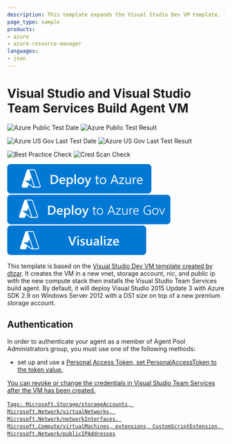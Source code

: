 ```yaml
---
description: This template expands the Visual Studio Dev VM template. It creates the VM in a new vnet, storage account, nic, and public ip with the new compute stack then installs the Visual Studio Team Services build agent.
page_type: sample
products:
- azure
- azure-resource-manager
languages:
- json
---
```

# Visual Studio and Visual Studio Team Services Build Agent VM

![Azure Public Test Date](https://azurequickstartsservice.blob.core.windows.net/badges/application-workloads/visualstudio/visual-studio-vstsbuildagent-vm/PublicLastTestDate.svg)
![Azure Public Test Result](https://azurequickstartsservice.blob.core.windows.net/badges/application-workloads/visualstudio/visual-studio-vstsbuildagent-vm/PublicDeployment.svg)

![Azure US Gov Last Test Date](https://azurequickstartsservice.blob.core.windows.net/badges/application-workloads/visualstudio/visual-studio-vstsbuildagent-vm/FairfaxLastTestDate.svg)
![Azure US Gov Last Test Result](https://azurequickstartsservice.blob.core.windows.net/badges/application-workloads/visualstudio/visual-studio-vstsbuildagent-vm/FairfaxDeployment.svg)

![Best Practice Check](https://azurequickstartsservice.blob.core.windows.net/badges/application-workloads/visualstudio/visual-studio-vstsbuildagent-vm/BestPracticeResult.svg)
![Cred Scan Check](https://azurequickstartsservice.blob.core.windows.net/badges/application-workloads/visualstudio/visual-studio-vstsbuildagent-vm/CredScanResult.svg)

[![Deploy to Azure](https://raw.githubusercontent.com/Azure/azure-quickstart-templates/master/1-CONTRIBUTION-GUIDE/images/deploytoazure.svg?sanitize=true)](https://portal.azure.com/#create/Microsoft.Template/uri/https%3A%2F%2Fraw.githubusercontent.com%2FAzure%2Fazure-quickstart-templates%2Fmaster%2Fapplication-workloads%2Fvisualstudio%2Fvisual-studio-vstsbuildagent-vm%2Fazuredeploy.json)
[![Deploy To Azure US Gov](https://raw.githubusercontent.com/Azure/azure-quickstart-templates/master/1-CONTRIBUTION-GUIDE/images/deploytoazuregov.svg?sanitize=true)](https://portal.azure.us/#create/Microsoft.Template/uri/https%3A%2F%2Fraw.githubusercontent.com%2FAzure%2Fazure-quickstart-templates%2Fmaster%2Fapplication-workloads%2Fvisualstudio%2Fvisual-studio-vstsbuildagent-vm%2Fazuredeploy.json)
[![Visualize](https://raw.githubusercontent.com/Azure/azure-quickstart-templates/master/1-CONTRIBUTION-GUIDE/images/visualizebutton.svg?sanitize=true)](http://armviz.io/#/?load=https%3A%2F%2Fraw.githubusercontent.com%2FAzure%2Fazure-quickstart-templates%2Fmaster%2Fapplication-workloads%2Fvisualstudio%2Fvisual-studio-vstsbuildagent-vm%2Fazuredeploy.json)

This template is based on the <a href="https://github.com/Azure/azure-quickstart-templates/tree/master/visual-studio-dev-vm">Visual Studio Dev VM template created by [dtzar](https://github.com/dtzar).  It creates the VM in a new vnet, storage account, nic, and public ip with the new compute stack then installs the Visual Studio Team Services build agent.
By default, it will deploy Visual Studio 2015 Update 3 with Azure SDK 2.9 on Windows Server 2012 with a DS1 size on top of a new premium storage account.

## Authentication
In order to authenticate your agent as a member of Agent Pool Administrators group, you must use one of the following methods:
* set up and use a <a href="https://www.visualstudio.com/get-started/setup/use-personal-access-tokens-to-authenticate">Personal Access Token, set PersonalAccessToken to the token value.

You can revoke or change the credentials in Visual Studio Team Services after the VM has been created.

`Tags: Microsoft.Storage/storageAccounts, Microsoft.Network/virtualNetworks, Microsoft.Network/networkInterfaces, Microsoft.Compute/virtualMachines, extensions, CustomScriptExtension, Microsoft.Network/publicIPAddresses`

